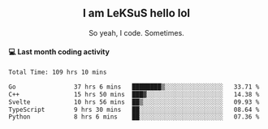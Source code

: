 <h2 align="center">I am LeKSuS hello lol</h2>
<p align="center">So yeah, I code. Sometimes.</p>

#### :computer: Last month coding activity
<!--START_SECTION:waka-->

```txt
Total Time: 109 hrs 10 mins

Go                37 hrs 6 mins   ████████▒░░░░░░░░░░░░░░░░   33.71 %
C++               15 hrs 50 mins  ███▓░░░░░░░░░░░░░░░░░░░░░   14.38 %
Svelte            10 hrs 56 mins  ██▒░░░░░░░░░░░░░░░░░░░░░░   09.93 %
TypeScript        9 hrs 30 mins   ██░░░░░░░░░░░░░░░░░░░░░░░   08.64 %
Python            8 hrs 6 mins    ██░░░░░░░░░░░░░░░░░░░░░░░   07.36 %
```

<!--END_SECTION:waka-->
